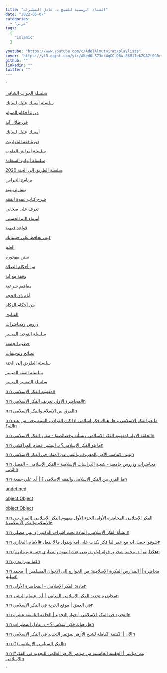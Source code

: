 ```yaml
---
title: "القناة الرسمية للشيخ د. عادل المطيرات"
date: "2022-05-07"
categories:
  - "عربي"
tags:
  [
    "islamic"
  ]

youtube: "https://www.youtube.com/c/AdelAlmutairat/playlists"
cover: "https://yt3.ggpht.com/ytc/AKedOLS73dkWqKC-QBw_86M1IekZOA7tSG0rtRdH_00pew=s88-c-k-c0x00ffffff-no-rj"
github: ""
linkedin: ""
twitter: ""
---
```

'<p><a href='https://www.youtube.com/watch?v=nDnNjDkwp4I&list=PL2Pus4IS-aDi0LbkXO433qRpp1FSdF1Yp'>سلسلة الجواب الشافي</a></p> <p><a href='https://www.youtube.com/watch?v=9v1Uy-mI3h4&list=PL2Pus4IS-aDibUvhGTjSSLf-t1ScRiS2P'>سلسلة أمسك عليك لسانك</a></p> <p><a href='https://www.youtube.com/watch?v=4jIxkwU29kQ&list=PL2Pus4IS-aDjKR2RmmX3YXU1QphIJcRes'>دورة أحكام الصيام</a></p> <p><a href='https://www.youtube.com/watch?v=mw0ceHWKi88&list=PL2Pus4IS-aDh5oEQ1aBL7EcHUafe_ShoC'>في ظلال آية</a></p> <p><a href='https://www.youtube.com/watch?v=CaLXT45G93Q&list=PL2Pus4IS-aDhdOA7ITGeRYBOs0IBiqhPV'>أمسك عليك لسانك</a></p> <p><a href='https://www.youtube.com/watch?v=FDJM0RV4n6Y&list=PL2Pus4IS-aDjrj8_G4HS0VNEI0ILNHYoJ'>دورة فقه المواريث</a></p> <p><a href='https://www.youtube.com/watch?v=8dwFNUl2B5w&list=PL2Pus4IS-aDiKq4a-F8FqijQa3W1vK9Yt'>سلسلة أمراض القلوب</a></p> <p><a href='https://www.youtube.com/watch?v=J2OBkVm8xeE&list=PL2Pus4IS-aDiVRbyDFfHaPH2nD_JXTv7z'>سلسلة أبواب السعادة</a></p> <p><a href='https://www.youtube.com/watch?v=mOrmfY30Tww&list=PL2Pus4IS-aDhI0VqJm3M8dN0rYPYLQGTI'>سلسلة الطريق إلى الجنة 2020</a></p> <p><a href='https://www.youtube.com/watch?v=KtJEHDIcruI&list=PL2Pus4IS-aDggvx22ydTq8tllPQzOtBfa'>برنامج النبراس</a></p> <p><a href='https://www.youtube.com/watch?v=Feilzu48JAw&list=PL2Pus4IS-aDjnIaEPmvj9q9prtDWLgTdV'>بشارة نبوية</a></p> <p><a href='https://www.youtube.com/watch?v=ezugFPOir1I&list=PL2Pus4IS-aDijJQQiy9US_SXPJtX6qZQ0'>شرح كتاب عمدة الفقه</a></p> <p><a href='https://www.youtube.com/watch?v=hCw8-nfkr48&list=PL2Pus4IS-aDhP3hx7h4yY4pK50i0BcqlN'>تعرف على صحابي</a></p> <p><a href='https://www.youtube.com/watch?v=bAlyqwWXOjI&list=PL2Pus4IS-aDg_QaJPYW-JFdYRuCdz9WcR'>أسماء الله الحسنى</a></p> <p><a href='https://www.youtube.com/watch?v=SCKTX6Evcq0&list=PL2Pus4IS-aDiKZ8M_XdtrxraqUfcLZgpp'>قواعد فقهية</a></p> <p><a href='https://www.youtube.com/watch?v=jF1FiVvu6dg&list=PL2Pus4IS-aDjSy1J7E0kAPoc3JkKGTGjp'>كيف تحافظ على حسناتك</a></p> <p><a href='https://www.youtube.com/watch?v=WQlC9Ef105A&list=PL2Pus4IS-aDjY9aYZk1_ia-2RqNF9cofH'>العلم</a></p> <p><a href='https://www.youtube.com/watch?v=Qrxs-1-rG6U&list=PL2Pus4IS-aDiWQK9mhzTRb3u-1CyG5JWC'>سنن مهجورة</a></p> <p><a href='https://www.youtube.com/watch?v=hzF8pyRnIoI&list=PL2Pus4IS-aDhgzugbVetK4gABCDw8qGP3'>من أحكام الصلاة</a></p> <p><a href='https://www.youtube.com/watch?v=vZ_qvgG5t7o&list=PL2Pus4IS-aDi5pSafOm6Lb2nDUfaLaZYh'>وقفة مع آية</a></p> <p><a href='https://www.youtube.com/watch?v=780zVfaNNkg&list=PL2Pus4IS-aDgBrRcgbA3n_PlnfuQk9cfX'>مفاهيم شرعية</a></p> <p><a href='https://www.youtube.com/watch?v=mk95ka2o2BA&list=PL2Pus4IS-aDj8DcjOUdprvUZndeg_nLFM'>أيام ذي الحجة</a></p> <p><a href='https://www.youtube.com/watch?v=k8gn96M7OMk&list=PL2Pus4IS-aDgCv_YVxYzl0y6YL0infEYs'>من أحكام الزكاة</a></p> <p><a href='https://www.youtube.com/watch?v=iSPdBM8Ol7c&list=PL2Pus4IS-aDhTGtk6jtabBszNify-hW_r'>الفتاوى</a></p> <p><a href='https://www.youtube.com/watch?v=zwtJCGvQfX8&list=PL2Pus4IS-aDiKNGyXLuOxJPLMztwcwgV4'>دروس ومحاضرات</a></p> <p><a href='https://www.youtube.com/watch?v=_ax-b2U_heI&list=PL2Pus4IS-aDhthpqOXlBi2WWTWsh5E35O'>سلسلة التوحيد الميسر</a></p> <p><a href='https://www.youtube.com/watch?v=ehPLvOhGDl8&list=PL2Pus4IS-aDgqmkwqVNsiuQ5aqt8jxDbh'>خطب الجمعة</a></p> <p><a href='https://www.youtube.com/watch?v=4U1DPnuJQ6w&list=PL2Pus4IS-aDhyR4BtUv19V4FZ3pJBS5Ux'>نصائح وتوجيهات</a></p> <p><a href='https://www.youtube.com/watch?v=4R4vuIIFaSI&list=PL2Pus4IS-aDhm8g_d27jV_vvxhba8w--W'>سلسلة الطريق إلى الجنة</a></p> <p><a href='https://www.youtube.com/watch?v=u8Yr_kkfwZo&list=PL2Pus4IS-aDhcmLKTuh0Is8luhHCVzy4g'>سلسلة الفقه الميسر</a></p> <p><a href='https://www.youtube.com/watch?v=63urlN1-pfA&list=PL2Pus4IS-aDgmg5kYVMtHK8_ze__s-vk2'>سلسلة التفسير الميسر</a></p> <p><a href='https://www.youtube.com/watch?v=XZlzr3q7cjs'>n n مفهوم الفكر الإسلاميn </a></p> <p><a href='https://www.youtube.com/watch?v=8GwANYZWnRw'>n n المحاضرة الاولى تعريف الفكر الإسلاميn </a></p> <p><a href='https://www.youtube.com/watch?v=FH6A4RNl_Uw'>n n الفرق بين الإسلام والفكر الإسلاميn </a></p> <p><a href='https://www.youtube.com/watch?v=UKbDa3KStiU'>n n ما هو الفكر الاسلامي و هل هناك فكر اسلامي اذا كان القران و السنة وحي من عند الله؟n </a></p> <p><a href='https://www.youtube.com/watch?v=rKHth2zvd1g'>n n الحلقة الاولى(مفهوم الفكر الاسلامي ونشأته وخصائصه) - مقرر الفكر الاسلاميn </a></p> <p><a href='https://www.youtube.com/watch?v=hPQLQnGb_Zc'>n n ما هو الفكر الإسلامي؟ د. البشير عصام المراكشيn </a></p> <p><a href='https://www.youtube.com/watch?v=nBErYZBpJbg'>n n بدون كمامة.. الأمر بالمعروف والنهي عن المنكر في الفكر الإسلاميn </a></p> <p><a href='https://www.youtube.com/watch?v=HaBmNd0oZF8'>n n محاضرات ودروس جامعية - شعبة الدراسات الإسلامية - الفكر الإسلامي - الفصل الثانيn </a></p> <p><a href='https://www.youtube.com/watch?v=7MiyaAt5OOg'>n n ما الفرق بين الفكر الإسلامى والفقه الإسلامى ؟ | أ.د علي جمعةn </a></p> <p><a href='undefined'>undefined</a></p> <p><a href='undefined'>object Object</a></p> <p><a href='undefined'>object Object</a></p> <p><a href='https://www.youtube.com/watch?v=741irMtvg28'>n n الفكر الإسلامي المحاضرة الأولى الجزء الأول مفهوم الفكر الإسلامي (الفرق بين الإسلام والفكر الإسلامي)n </a></p> <p><a href='https://www.youtube.com/watch?v=b57LPLwooJc'>n n نشأة الفكر الإسلامي. المادة تحت إشراف الدكتور إدريس مصلي.n </a></p> <p><a href='https://www.youtube.com/watch?v=XbleWpSvQk0'>n n شوفوا حصل ايه مع عمر لما فكر يكذب على امه ويقول ما لا يفعل #الامام_البخاريn </a></p> <p><a href='https://www.youtube.com/watch?v=kmT5XLv4x_E'>n n هكذا يقرأ د. محمد شحرور قوله (ولن ترضى عنك اليهود والنصارى حتى تتبع ملتهم)n </a></p> <p><a href='https://www.youtube.com/watch?v=wqJb4NlhKOA'>n n كما تدين تدانn </a></p> <p><a href='https://www.youtube.com/watch?v=AdYDIrNeA2k'>n n محاضرة || المدارس الفكرية الإسلامية: من الخوارج إلى الإخوان المسلمين || محمد سليمn </a></p> <p><a href='https://www.youtube.com/watch?v=mzOt_VaLEBQ'>n n مادة: الفكر الإسلامي - المحاضرة الأولىn </a></p> <p><a href='https://www.youtube.com/watch?v=tc-7PpY97qw'>n n محاضرة تجديد الفكر الإسلامي المعاصر | أ.د. عصام البشيرn </a></p> <p><a href='https://www.youtube.com/watch?v=iCoWLvcrC6k'>n n في العمق | موقع الحرية في الفكر الإسلاميn </a></p> <p><a href='https://www.youtube.com/watch?v=ReIpkP7TDdI'>n n التجديد في الفكر الإسلامي | حوار التجديد | الحلقة التاسعة عشرةn </a></p> <p><a href='https://www.youtube.com/watch?v=zfQLIMPOITA'>n n هل هناك فكر إسلامي!؟ - د. عادل المطيراتn </a></p> <p><a href='https://www.youtube.com/watch?v=egfo_l8Inw8'>n n الآن | الكلمة الكاملة لشيخ الأزهر بمؤتمر التجديد في الفكر الإسلاميn </a></p> <p><a href='https://www.youtube.com/watch?v=ErSFXbE-2UI'>n n الفكر السياسي الإسلامي (1)n </a></p> <p><a href='https://www.youtube.com/watch?v=o-gnBeJb0BE'>n n #بث_مباشر | الجلسة الخامسة من مؤتمر الأزهر العالمي للتجديد في الفكر الإسلاميn </a></p> '

